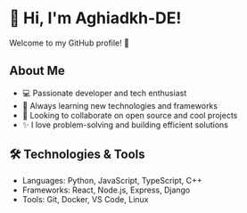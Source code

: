 # 👋 Hi, I'm Aghiadkh-DE!

Welcome to my GitHub profile! 🚀

## About Me

- 💻 Passionate developer and tech enthusiast
- 🌱 Always learning new technologies and frameworks
- 🤝 Looking to collaborate on open source and cool projects
- ✨ I love problem-solving and building efficient solutions

## 🛠️ Technologies & Tools

- Languages: Python, JavaScript, TypeScript, C++
- Frameworks: React, Node.js, Express, Django
- Tools: Git, Docker, VS Code, Linux



